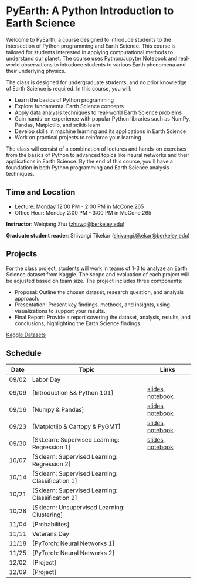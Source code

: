 # PyEarth: A Python Introduction to Earth Science

<!-- [![documentation](https://github.com/ai4eps/EPS207_Observational_Seismology/actions/workflows/docs.yml/badge.svg)](https://ai4eps.github.io/EPS207_Observational_Seismology/) -->

Welcome to PyEarth, a course designed to introduce students to the intersection of Python programming and Earth Science. This course is tailored for students interested in applying computational methods to understand our planet.
The course uses Python/Jupyter Notebook and real-world observations to introduce students to various Earth phenomena and their underlying physics. 
<!-- Students will learn how to access and visualize data, extract signals, and make probability forecasts. -->
The class is designed for undergraduate students, and no prior knowledge of Earth Science is required.  In this course, you will:

- Learn the basics of Python programming
- Explore fundamental Earth Science concepts
- Apply data analysis techniques to real-world Earth Science problems
- Gain hands-on experience with popular Python libraries such as NumPy, Pandas, Matplotlib, and scikit-learn
- Develop skills in machine learning and its applications in Earth Science
- Work on practical projects to reinforce your learning

The class will consist of a combination of lectures and hands-on exercises from the basics of Python to advanced topics like neural networks and their applications in Earth Science. 
By the end of this course, you'll have a foundation in both Python programming and Earth Science analysis techniques.

## Time and Location
- Lecture: Monday 12:00 PM - 2:00 PM in McCone 265
- Office Hour: Monday 2:00 PM - 3:00 PM in McCone 265

**Instructor**: Weiqiang Zhu (zhuwq@berkeley.edu)

**Graduate student reader**:  Shivangi Tikekar (shivangi.tikekar@berkeley.edu)

## Projects

For the class project, students will work in teams of 1-3 to analyze an Earth Science dataset from Kaggle. The scope and evaluation of each project will be adjusted based on team size. The project includes three components:

- Proposal: Outline the chosen dataset, research question, and analysis approach.
- Presentation: Present key findings, methods, and insights, using visualizations to support your results.
- Final Report: Provide a report covering the dataset, analysis, results, and conclusions, highlighting the Earth Science findings.

[Kaggle Datasets](https://www.kaggle.com/datasets)


## Schedule

| Date | Topic | Links |
| --- | --- | --- |
| 09/02 | Labor Day |  |
| 09/09 | [Introduction && Python 101] | [slides](https://ai4eps.github.io/EPS88_PyEarth/lectures/00_introduction_python101), [notebook](https://ai4eps.github.io/EPS88_PyEarth/exercises/00_introduction_python101) |
| 09/16 | [Numpy & Pandas] | [slides](https://ai4eps.github.io/EPS88_PyEarth/lectures/01_numpy_pandas), [notebook](https://ai4eps.github.io/EPS88_PyEarth/exercises/01_numpy_pandas) |
| 09/23 | [Matplotlib & Cartopy & PyGMT] |[slides](https://ai4eps.github.io/EPS88_PyEarth/lectures/02_matplotlib_cartopy), [notebook](https://ai4eps.github.io/EPS88_PyEarth/exercises/02_matplotlib_cartopy) |
| 09/30 | [SkLearn: Supervised Learning: Regression 1] | [slides](https://ai4eps.github.io/EPS88_PyEarth/lectures/03_regression), [notebook](https://ai4eps.github.io/EPS88_PyEarth/exercises/03_regression) |
| 10/07 | [Sklearn: Supervised Learning: Regression 2] |  |
| 10/14 | [Sklearn: Supervised Learning: Classification 1] |  |
| 10/21 | [Sklearn: Supervised Learning: Classification 2] |  |
| 10/28 | [Sklearn: Unsupervised Learning: Clustering] |  |
| 11/04 | [Probabilites] |  |
| 11/11 | Veterans Day |  |
| 11/18 | [PyTorch: Neural Networks 1] |  |
| 11/25 | [PyTorch: Neural Networks 2] |  |
| 12/02 | [Project] |  |
| 12/09 | [Project] |  |
